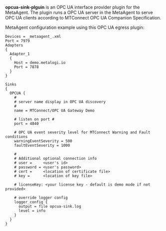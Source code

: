 **opcua-sink-plguin** is an OPC UA interface provider plugin for the MetaAgent.  The plugin runs a OPC UA server in the MetaAgent to serve OPC UA clients according to MTConnect OPC UA Companion Specification.

MetaAgent configuration example using this OPC UA egress plugin:
```
Devices = _metaagent_.xml
Port = 7979
Adapters
{
  Adapter_1
  {
    Host = demo.metalogi.io
    Port = 7878
  }
}

Sinks
{
  OPCUA {
    #
    # server name display in OPC UA discovery
    #
    name = MTConnect/OPC UA Gateway Demo

    # listen on port #
    port = 4840

    # OPC UA event severity level for MTConnect Warning and Fault conditions
    warningEventSeverity = 500
    faultEventSeverity = 1000

    #
    # Additional optional connection info
    # user =     <user's id>
    # password = <user's password>
    # cert =     <location of certificate file>
    # key =      <location of key file>

    # licenseKey: <your license key - default is demo mode if not provided>

    # override logger config 
    logger_config {
      output = file opcua-sink.log
      level = info
    }
  }
}
```
